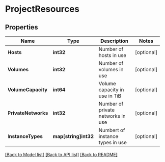 # ProjectResources

## Properties

Name | Type | Description | Notes
------------ | ------------- | ------------- | -------------
**Hosts** | **int32** | Number of hosts in use | [optional] 
**Volumes** | **int32** | Number of volumes in use | [optional] 
**VolumeCapacity** | **int64** | Volume capacity in use in TiB | [optional] 
**PrivateNetworks** | **int32** | Number of private networks in use | [optional] 
**InstanceTypes** | **map[string]int32** | Numbert of instance types in use | [optional] 

[[Back to Model list]](../README.md#documentation-for-models) [[Back to API list]](../README.md#documentation-for-api-endpoints) [[Back to README]](../README.md)


